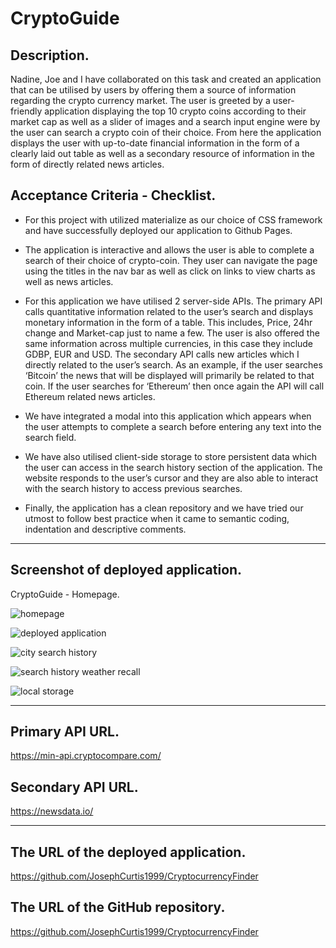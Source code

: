 # CryptoGuide

## Description.

Nadine, Joe and I have collaborated on this task and created an application that can be utilised by users by offering them a source of information regarding the crypto currency market. The user is greeted by a user-friendly application displaying the top 10 crypto coins according to their market cap as well as a slider of images and a search input engine were by the user can search a crypto coin of their choice. From here the application displays the user with up-to-date financial information in the form of a clearly laid out table as well as a secondary resource of information in the form of directly related news articles.

## Acceptance Criteria - Checklist.

- For this project with utilized materialize as our choice of CSS framework and have successfully deployed our application to Github Pages.

- The application is interactive and allows the user is able to complete a search of their choice of crypto-coin. They user can navigate the page using the titles in the nav bar as well as click on links to view charts as well as news articles.

- For this application we have utilised 2 server-side APIs. The primary API calls quantitative information related to the user’s search and displays monetary information in the form of a table. This includes, Price, 24hr change and Market-cap just to name a few. The user is also offered the same information across multiple currencies, in this case they include GDBP, EUR and USD. The secondary API calls new articles which I directly related to the user’s search. As an example, if the user searches ‘Bitcoin’ the news that will be displayed will primarily be related to that coin. If the user searches for ‘Ethereum’ then once again the API will call Ethereum related news articles.

- We have integrated a modal into this application which appears when the user attempts to complete a search before entering any text into the search field.

- We have also utilised client-side storage to store persistent data which the user can access in the search history section of the application. The website responds to the user’s cursor and they are also able to interact with the search history to access previous searches.

- Finally, the application has a clean repository and we have tried our utmost to follow best practice when it came to semantic coding, indentation and descriptive comments.

---

## Screenshot of deployed application.

CryptoGuide - Homepage.

![homepage](./)

<!-- Weather dashboard displaying current and future conditions. -->

![deployed application](./)

<!-- City search history populating. -->

![city search history](./)

<!-- Clicking on a city in the search history to display weather conditions once again. -->

![search history weather recall](./)

<!-- Weather dashboard displaying saved data in local storage. -->

![local storage](./)

---

## Primary API URL.

https://min-api.cryptocompare.com/

## Secondary API URL.

https://newsdata.io/

---

## The URL of the deployed application.

https://github.com/JosephCurtis1999/CryptocurrencyFinder

## The URL of the GitHub repository.

https://github.com/JosephCurtis1999/CryptocurrencyFinder

